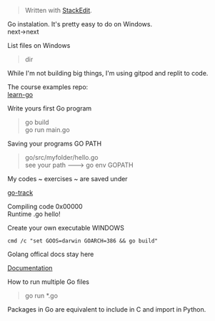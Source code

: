 ﻿


> Written with [StackEdit](https://stackedit.io/).

Go instalation. It's pretty easy to do on Windows.  
next->next  

List files on Windows 

> dir

While I'm not building big things, I'm using gitpod and replit to code.

 The course examples repo:  
 [learn-go](https://github.com/spacexjedi/learngo)

Write yours first Go program

> go build  
> go run main.go

Saving your programs GO PATH

> go/src/myfolder/hello.go  
> see your path --->  go env GOPATH

My codes ~ exercises ~ are saved under   

[go-track](https://github.com/spacexjedi/go-track)


Compiling code 0x00000   
Runtime .go hello!

Create your own executable  WINDOWS

`cmd /c "set GOOS=darwin GOARCH=386 && go build"`

Golang offical docs stay here  

[Documentation](https://tour.golang.org/)

How to run multiple Go files  

> go run *.go

Packages in Go  are equivalent to include in C and import in Python.












